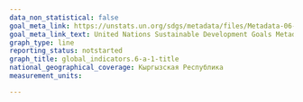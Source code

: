 ```yaml
---
data_non_statistical: false
goal_meta_link: https://unstats.un.org/sdgs/metadata/files/Metadata-06-0A-01.pdf
goal_meta_link_text: United Nations Sustainable Development Goals Metadata (PDF 398 KB)
graph_type: line
reporting_status: notstarted
graph_title: global_indicators.6-a-1-title
national_geographical_coverage: Кыргызская Республика
measurement_units: 

---
```


